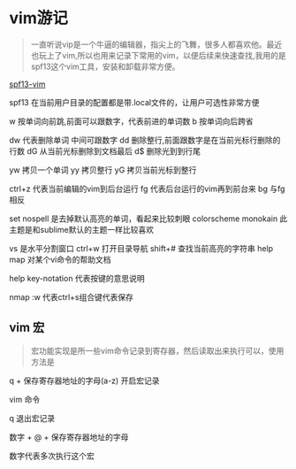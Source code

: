 # vim游记

> 一直听说vip是一个牛逼的编辑器，指尖上的飞舞，很多人都喜欢他。最近也玩上了vim,所以也用来记录下常用的vim，以便后续来快速查找,我用的是spf13这个vim工具，安装和卸载非常方便。

[spf13-vim](https://github.com/spf13/spf13-vim)

spf13 在当前用户目录的配置都是带.local文件的，让用户可选性非常方便

w 按单词向前跳,前面可以跟数字，代表前进的单词数
b 按单词向后跨省

dw 代表删除单词 中间可跟数字 
dd 删除整行,前面跟数字是在当前光标行删除的行数
dG 从当前光标删除到文档最后
d$ 删除光到到行尾

yw 拷贝一个单词
yy 拷贝整行
yG 拷贝当前光标到整行

ctrl+z 代表当前编辑的vim到后台运行
fg     代表后台运行的vim再到前台来
bg     与fg相反

set nospell 是去掉默认高亮的单词，看起来比较刺眼
colorscheme  monokain 此主题是和sublime默认的主题一样比较喜欢



vs          是水平分割窗口
ctrl+w      打开目录导航
shift+#     查找当前高亮的字符串
help map    对某个vi命令的帮助文档

help key-notation 代表按键的意思说明


nmap <C-S> :w<CR>   代表ctrl+s组合键代表保存


## vim 宏

> 宏功能实现是所一些vim命令记录到寄存器，然后读取出来执行可以，使用方法是

q + 保存寄存器地址的字母(a-z) 开启宏记录

vim 命令

q 退出宏记录

数字 + @ + 保存寄存器地址的字母

数字代表多次执行这个宏



